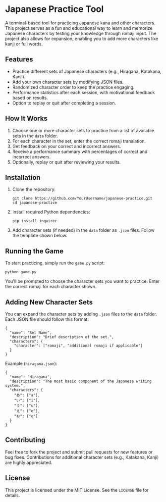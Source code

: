 # Japanese Practice Tool

A terminal-based tool for practicing Japanese kana and other characters. This project serves as a fun and educational way to learn and memorize Japanese characters by testing your knowledge through romaji input. The project also allows for expansion, enabling you to add more characters like kanji or full words.

## Features

- Practice different sets of Japanese characters (e.g., Hiragana, Katakana, Kanji).
- Add your own character sets by modifying JSON files.
- Randomized character order to keep the practice engaging.
- Performance statistics after each session, with motivational feedback based on results.
- Option to replay or quit after completing a session.

## How It Works

1. Choose one or more character sets to practice from a list of available sets in the `data` folder.
2. For each character in the set, enter the correct romaji translation.
3. Get feedback on your correct and incorrect answers.
4. Receive a performance summary with percentages of correct and incorrect answers.
5. Optionally, replay or quit after reviewing your results.

## Installation

1. Clone the repository:

   ```
   git clone https://github.com/YourUsername/japanese-practice.git
   cd japanese-practice
   ```

2. Install required Python dependencies:

   ```
   pip install inquirer
   ```

3. Add character sets (if needed) in the `data` folder as `.json` files. Follow the template shown below.

## Running the Game

To start practicing, simply run the `game.py` script:

```
python game.py
```

You'll be prompted to choose the character sets you want to practice. Enter the correct romaji for each character shown.

## Adding New Character Sets

You can expand the character sets by adding `.json` files to the `data` folder. Each JSON file should follow this format:

```
{
  "name": "Set Name",
  "description": "Brief description of the set.",
  "characters": {
    "character": ["romaji", "additional romaji if applicable"]
  }
}
```

Example (`hiragana.json`):

```
{
  "name": "Hiragana",
  "description": "The most basic component of the Japanese writing system.",
  "characters": {
    "あ": ["a"],
    "い": ["i"],
    "う": ["u"],
    "え": ["e"],
    "お": ["o"]
  }
}
```

## Contributing

Feel free to fork the project and submit pull requests for new features or bug fixes. Contributions for additional character sets (e.g., Katakana, Kanji) are highly appreciated.

## License

This project is licensed under the MIT License. See the `LICENSE` file for details.
